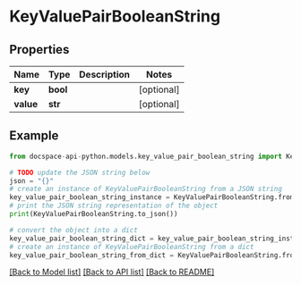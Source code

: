 # KeyValuePairBooleanString

## Properties

Name | Type | Description | Notes
------------ | ------------- | ------------- | -------------
**key** | **bool** |  | [optional] 
**value** | **str** |  | [optional] 

## Example

```python
from docspace-api-python.models.key_value_pair_boolean_string import KeyValuePairBooleanString

# TODO update the JSON string below
json = "{}"
# create an instance of KeyValuePairBooleanString from a JSON string
key_value_pair_boolean_string_instance = KeyValuePairBooleanString.from_json(json)
# print the JSON string representation of the object
print(KeyValuePairBooleanString.to_json())

# convert the object into a dict
key_value_pair_boolean_string_dict = key_value_pair_boolean_string_instance.to_dict()
# create an instance of KeyValuePairBooleanString from a dict
key_value_pair_boolean_string_from_dict = KeyValuePairBooleanString.from_dict(key_value_pair_boolean_string_dict)
```
[[Back to Model list]](../README.md#documentation-for-models) [[Back to API list]](../README.md#documentation-for-api-endpoints) [[Back to README]](../README.md)


